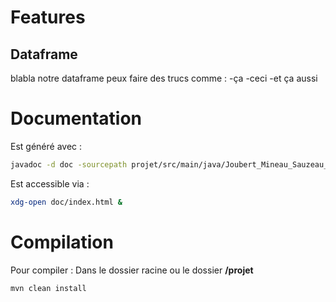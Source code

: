 
# Features

## Dataframe
blabla notre dataframe peux faire des trucs comme :
	-ça 
	-ceci
	-et ça aussi



# Documentation
Est généré avec :
```bash
javadoc -d doc -sourcepath projet/src/main/java/Joubert_Mineau_Sauzeau_Sube/*.java
```
Est accessible via :
```bash
xdg-open doc/index.html &
```

# Compilation

Pour compiler :
	Dans le dossier racine ou le dossier **/projet**
```java
mvn clean install
```

